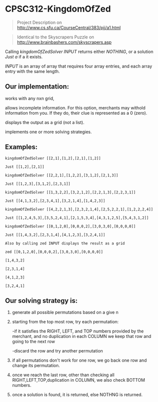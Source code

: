 # CPSC312-KingdomOfZed

> Project Description on http://www.cs.sfu.ca/CourseCentral/383/pjj/a1.html

> Identical to the Skyscrapers Puzzle on http://www.brainbashers.com/skyscrapers.asp


Calling *kingdomOfZedSolver INPUT* returns either *NOTHING*, or a solution *Just a* if a it exists.

*INPUT* is an array of array that requires four array entries, and each array entry with the same length.


## Our implementation: 
works with any nxn grid, 

allows incomplete information. For this option, merchants may withold information from you. If they do, their clue is represented as a 0 (zero). 

displays the output as a grid (not a list).

implements one or more solving strategies.


## Examples: 
```
kingdomOfZedSolver [[2,1],[1,2],[2,1],[1,2]]

Just [[1,2],[2,1]]

kingdomOfZedSolver [[2,2,1],[1,2,2],[3,1,2],[2,1,3]]

Just [[1,2,3],[3,1,2],[2,3,1]]

kingdomOfZedSolver [[1,3,2,2],[3,2,1,2],[2,2,1,3],[2,2,3,1]]

Just [[4,1,3,2],[2,3,4,1],[3,2,1,4],[1,4,2,3]]

kingdomOfZedSolver [[4,2,2,1,3],[2,3,2,1,4],[2,5,2,2,1],[1,2,2,2,4]]

Just [[1,2,4,5,3],[3,5,2,4,1],[2,1,5,3,4],[4,3,1,2,5],[5,4,3,1,2]]

kingdomOfZedSolver [[0,1,2,0],[0,0,0,2],[3,0,3,0],[0,0,0,0]]

Just [[1,4,3,2],[2,3,1,4],[4,1,2,3],[3,2,4,1]]

Also by calling zed INPUT displays the result as a grid 

zed [[0,1,2,0],[0,0,0,2],[3,0,3,0],[0,0,0,0]]

[1,4,3,2]

[2,3,1,4]

[4,1,2,3]

[3,2,4,1]
```


## Our solving strategy is:

1) generate all possible permutations based on a give n

2) starting from the top most row, try each permutation:

     -if it satisfies the RIGHT, LEFT, and TOP numbers provided by the merchant, and no duplication in each COLUMN
      we keep that row and going to the next row
      
     -discard the row and try another permutation
     
3) if all permutations don't work for one row, we go back one row and change its permutation.

4) once we reach the last row, other than checking all RIGHT,LEFT,TOP,duplication in COLUMN, we also check BOTTOM numbers.

5) once a solution is found, it is returned, else NOTHNG is returned.

